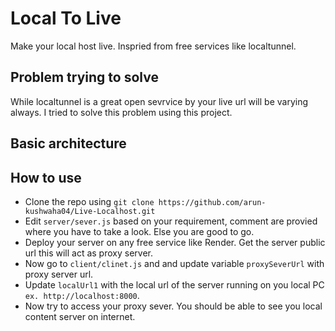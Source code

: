 # Local To Live

Make your local host live. Inspried from free services like localtunnel.

## Problem trying to solve

While localtunnel is a great open sevrvice by your live url will be varying always. I tried to solve this problem using this project.

## Basic architecture

## How to use

- Clone the repo using `git clone https://github.com/arun-kushwaha04/Live-Localhost.git`
- Edit `server/sever.js` based on your requirement, comment are provied where you have to take a look. Else you are good to go.
- Deploy your server on any free service like Render. Get the server public url this will act as proxy server.
- Now go to `client/clinet.js` and and update variable `proxySeverUrl` with proxy server url.
- Update `localUrl1` with the local url of the server running on you local PC `ex. http://localhost:8000`.
- Now try to access your proxy sever. You should be able to see you local content server on internet.
